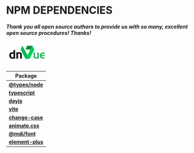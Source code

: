 # NPM DEPENDENCIES

***Thank you all open source authors to provide us with so many, excellent open source procedures! Thanks!***

![dnVue](../assets/Icons/App.png)

|Package|
|---------|
|**[@types/node](https://www.npmjs.com/package/@types/node)**|
|**[typescript](https://www.npmjs.com/package/typescript)**|
|**[dayjs](https://www.npmjs.com/package/dayjs)**|
|**[vite](https://www.npmjs.com/package/vite)**|
|**[change-case](https://www.npmjs.com/package/change-case)**|
|**[animate.css](https://www.npmjs.com/package/animate.css)**|
|**[@mdi/font](https://www.npmjs.com/package/@mdi/font)**|
|**[element-plus](https://www.npmjs.com/package/element-plus)**|
